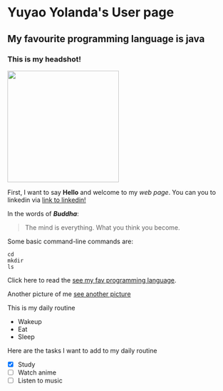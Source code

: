 # Yuyao Yolanda's User page
## My favourite programming language is java
### This is my headshot!
<img src="https://uploads.scratch.mit.edu/users/avatars/23576628.png" width="250">

First, I want to say **Hello** and welcome to my *web page*. You can you to linkedin via [link to linkedin!](https://www.linkedin.com/in/yuyao-cheng/)

In the words of ***Buddha***:

> The mind is everything. What you think you become.

Some basic command-line commands are:
```
cd
mkdir
ls
```
Click here to read the [see my fav programming language](README.md#my-favourite-programming-language-is-java).

Another picture of me [see another picture](./yuyao_headshot.jpeg)

This is my daily routine
- Wakeup
- Eat
- Sleep

Here are the tasks I want to add to my daily routine
- [x] Study
- [ ] Watch anime
- [ ] Listen to music
